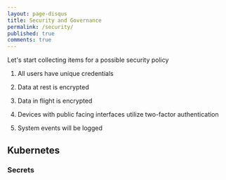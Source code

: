 ```yaml
---
layout: page-disqus
title: Security and Governance
permalink: /security/
published: true
comments: true
---
```


Let's start collecting items for a possible security policy

1. All users have unique credentials

2. Data at rest is encrypted

3. Data in flight is encrypted

4. Devices with public facing interfaces utilize two-factor authentication

5. System events will be logged


## <a name='kubernetes'></a>Kubernetes

### Secrets
